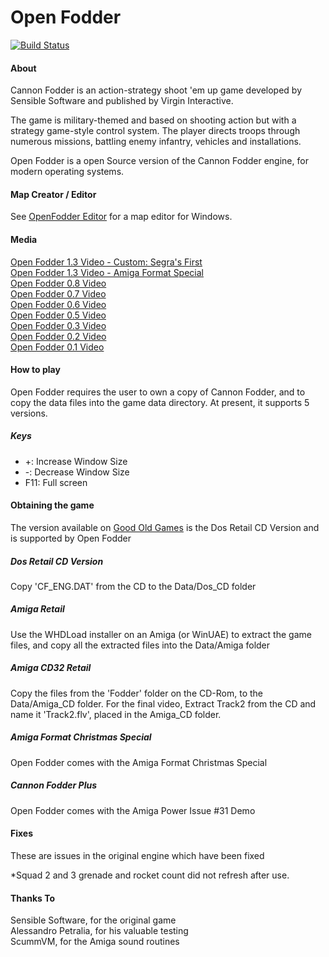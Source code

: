 # Open Fodder
[![Build Status](https://travis-ci.org/segrax/openfodder.svg?branch=master)](https://travis-ci.org/segrax/openfodder)

#### About

Cannon Fodder is an action-strategy shoot 'em up game developed by Sensible Software and published by Virgin Interactive.

The game is military-themed and based on shooting action but with a strategy game-style 
control system. The player directs troops through numerous missions, battling enemy infantry, vehicles and installations.

Open Fodder is a open Source version of the Cannon Fodder engine, for modern operating systems.

#### Map Creator / Editor

See [OpenFodder Editor](https://github.com/segrax/OpenFodderEditor) for a map editor for Windows.


#### Media

[Open Fodder 1.3 Video - Custom: Segra's First](https://www.youtube.com/watch?v=D0Ap38IYVUU)  
[Open Fodder 1.3 Video - Amiga Format Special](https://www.youtube.com/watch?v=aSGOTSw-LlI)  
[Open Fodder 0.8 Video](https://www.youtube.com/watch?v=7AjELdOzoaw)  
[Open Fodder 0.7 Video](https://www.youtube.com/watch?v=c9iu7Jwm3Ak)  
[Open Fodder 0.6 Video](https://youtu.be/lHSw2vQDbfI)  
[Open Fodder 0.5 Video](https://www.youtube.com/watch?v=qUH0BCSMDsY)  
[Open Fodder 0.3 Video](https://www.youtube.com/watch?v=xVSWP2x0JBo)  
[Open Fodder 0.2 Video](https://www.youtube.com/watch?v=MLovwBEWr6k)  
[Open Fodder 0.1 Video](https://www.youtube.com/watch?v=9QLg0hYsFFY)  


#### How to play

Open Fodder requires the user to own a copy of Cannon Fodder, and to copy the data files into the game data directory.
At present, it supports 5 versions.

##### Keys

* +:   Increase Window Size
* -:   Decrease Window Size 
* F11: Full screen  

#### Obtaining the game

The version available on [Good Old Games](http://www.gog.com/game/cannon_fodder) is the Dos Retail CD Version and is supported by Open Fodder


##### Dos Retail CD Version

Copy 'CF_ENG.DAT' from the CD to the Data/Dos_CD folder
  
##### Amiga Retail

Use the WHDLoad installer on an Amiga (or WinUAE) to extract the game files, and copy all the extracted files into the Data/Amiga folder
  
##### Amiga CD32 Retail

Copy the files from the 'Fodder' folder on the CD-Rom, to the Data/Amiga_CD folder. For the final video, Extract Track2 from the CD and name it 'Track2.flv', placed in the Amiga_CD folder.
  
##### Amiga Format Christmas Special

Open Fodder comes with the Amiga Format Christmas Special
  
##### Cannon Fodder Plus

Open Fodder comes with the Amiga Power Issue #31 Demo
  
#### Fixes

These are issues in the original engine which have been fixed

*Squad 2 and 3 grenade and rocket count did not refresh after use.

#### Thanks To

Sensible Software, for the original game  
Alessandro Petralia, for his valuable testing  
ScummVM, for the Amiga sound routines  
